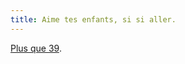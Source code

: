 ```yaml
---
title: Aime tes enfants, si si aller.
---
```


[Plus que 39](http://www.digitalyn.net/blog/2007/07/28/demain-jarrete-3/).


